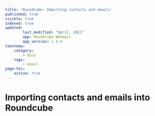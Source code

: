 ```yaml
---
title: 'Roundcube: Importing contacts and emails'
published: true
visible: true
indexed: true
updated:
        last_modified: "April, 2021"
        app: Roundcube Webmail
        app_version: 1.4.4
taxonomy:
    category:
        - docs
    tags:
        - email
page-toc:
    active: true
---
```


# Importing contacts and emails into Roundcube
